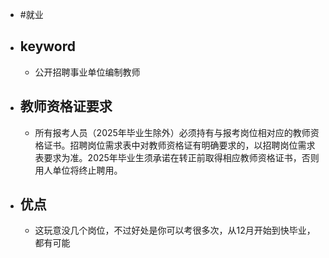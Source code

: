 - #就业
- ## keyword
	- 公开招聘事业单位编制教师
- ## 教师资格证要求
	- 所有报考人员（2025年毕业生除外）必须持有与报考岗位相对应的教师资格证书。招聘岗位需求表中对教师资格证有明确要求的，以招聘岗位需求表要求为准。2025年毕业生须承诺在转正前取得相应教师资格证书，否则用人单位将终止聘用。
- ## 优点
	- 这玩意没几个岗位，不过好处是你可以考很多次，从12月开始到快毕业，都有可能